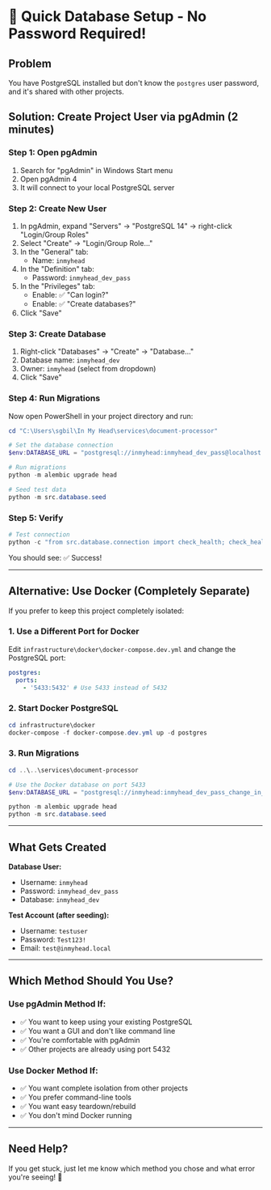 # 🚀 Quick Database Setup - No Password Required!

## Problem

You have PostgreSQL installed but don't know the `postgres` user password, and it's shared with other projects.

## Solution: Create Project User via pgAdmin (2 minutes)

### Step 1: Open pgAdmin

1. Search for "pgAdmin" in Windows Start menu
2. Open pgAdmin 4
3. It will connect to your local PostgreSQL server

### Step 2: Create New User

1. In pgAdmin, expand "Servers" → "PostgreSQL 14" → right-click "Login/Group Roles"
2. Select "Create" → "Login/Group Role..."
3. In the "General" tab:
   - Name: `inmyhead`
4. In the "Definition" tab:
   - Password: `inmyhead_dev_pass`
5. In the "Privileges" tab:
   - Enable: ✅ "Can login?"
   - Enable: ✅ "Create databases?"
6. Click "Save"

### Step 3: Create Database

1. Right-click "Databases" → "Create" → "Database..."
2. Database name: `inmyhead_dev`
3. Owner: `inmyhead` (select from dropdown)
4. Click "Save"

### Step 4: Run Migrations

Now open PowerShell in your project directory and run:

```powershell
cd "C:\Users\sgbil\In My Head\services\document-processor"

# Set the database connection
$env:DATABASE_URL = "postgresql://inmyhead:inmyhead_dev_pass@localhost:5432/inmyhead_dev"

# Run migrations
python -m alembic upgrade head

# Seed test data
python -m src.database.seed
```

### Step 5: Verify

```powershell
# Test connection
python -c "from src.database.connection import check_health; check_health()"
```

You should see: ✅ Success!

---

## Alternative: Use Docker (Completely Separate)

If you prefer to keep this project completely isolated:

### 1. Use a Different Port for Docker

Edit `infrastructure\docker\docker-compose.dev.yml` and change the PostgreSQL port:

```yaml
postgres:
  ports:
    - '5433:5432' # Use 5433 instead of 5432
```

### 2. Start Docker PostgreSQL

```powershell
cd infrastructure\docker
docker-compose -f docker-compose.dev.yml up -d postgres
```

### 3. Run Migrations

```powershell
cd ..\..\services\document-processor

# Use the Docker database on port 5433
$env:DATABASE_URL = "postgresql://inmyhead:inmyhead_dev_pass_change_in_prod@localhost:5433/inmyhead_dev"

python -m alembic upgrade head
python -m src.database.seed
```

---

## What Gets Created

**Database User:**

- Username: `inmyhead`
- Password: `inmyhead_dev_pass`
- Database: `inmyhead_dev`

**Test Account (after seeding):**

- Username: `testuser`
- Password: `Test123!`
- Email: `test@inmyhead.local`

---

## Which Method Should You Use?

### Use pgAdmin Method If:

- ✅ You want to keep using your existing PostgreSQL
- ✅ You want a GUI and don't like command line
- ✅ You're comfortable with pgAdmin
- ✅ Other projects are already using port 5432

### Use Docker Method If:

- ✅ You want complete isolation from other projects
- ✅ You prefer command-line tools
- ✅ You want easy teardown/rebuild
- ✅ You don't mind Docker running

---

## Need Help?

If you get stuck, just let me know which method you chose and what error you're seeing! 🙂

